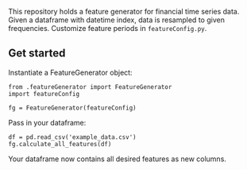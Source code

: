 This repository holds a feature generator for financial time series data. Given a dataframe with datetime index, data is resampled to given frequencies. Customize feature periods in `featureConfig.py`.

## Get started

Instantiate a FeatureGenerator object:
```
from .featureGenerator import FeatureGenerator
import featureConfig

fg = FeatureGenerator(featureConfig)
```

Pass in your dataframe:
```
df = pd.read_csv('example_data.csv')
fg.calculate_all_features(df)
```
Your dataframe now contains all desired features as new columns.
